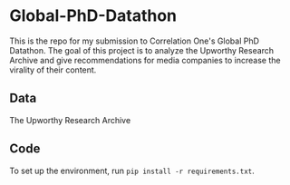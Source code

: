 # Global-PhD-Datathon

This is the repo for my submission to Correlation One's Global PhD Datathon.
The goal of this project is to analyze the Upworthy Research Archive and give recommendations for media companies to increase the virality of their content.

## Data
The Upworthy Research Archive

## Code
To set up the environment, run `pip install -r requirements.txt`.